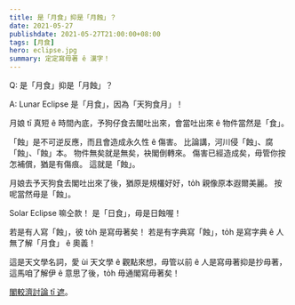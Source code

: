 ```yaml
---
title: 是「月食」抑是「月蝕」？
date: 2021-05-27
publishdate: 2021-05-27T21:00:00+08:00
tags: [月食]
hero: eclipse.jpg
summary: 定定寫毋著 ê 漢字！
---
```


Q: 是「月食」抑是「月蝕」？

A: Lunar Eclipse 是「月食」，因為「天狗食月」！

月娘 tī 真短 ê 時間內底，予狗仔食去閣吐出來，會當吐出來 ê 物件當然是「食」。

「蝕」是不可逆反應，而且會造成永久性 ê 傷害。
比論講，河川侵「蝕」、腐「蝕」、「蝕」本。
物件無矣就是無矣，袂閣倒轉來。
傷害已經造成矣，毋管你按怎補償，猶是有傷痕。
這就是「蝕」。

月娘去予天狗食去閣吐出來了後，猶原是規欉好好，to̍h 親像原本遐爾美麗。
按呢當然毋是「蝕」。

Solar Eclipse 嘛仝款！
是「日食」，毋是日蝕喔！

若是有人寫「蝕」，彼 to̍h 是寫毋著矣！
若是有字典寫「蝕」，to̍h 是寫字典 ê 人無了解「月食」 ê 奧義！

這是天文學名詞，愛 ùi 天文學 ê 觀點來想，毋管以前 ê 人是寫毋著抑是抄毋著，這馬咱了解伊 ê 意思了後，to̍h 毋通閣寫毋著矣！

[閣較濟討論 tī 遮](https://www.facebook.com/APOD.Taigi/photos/176538431063910)。
